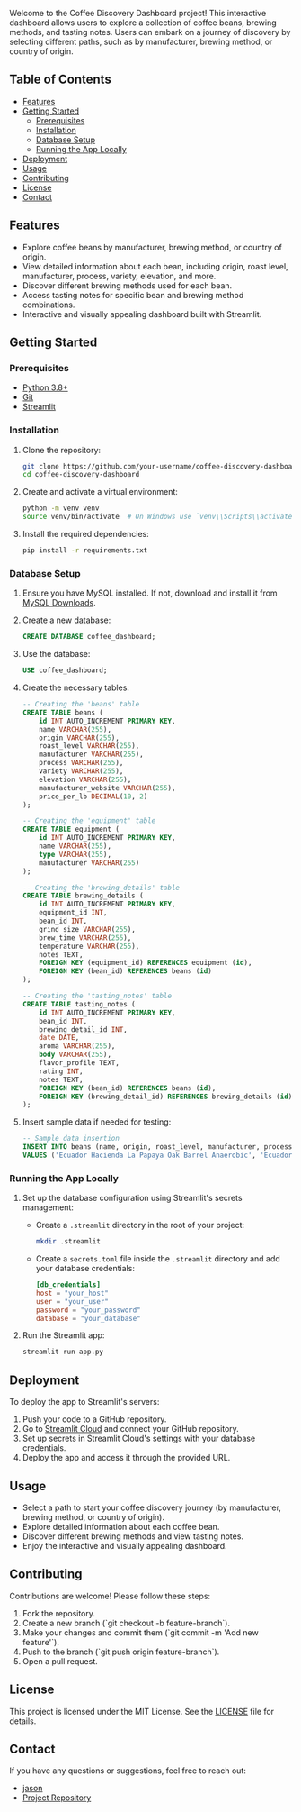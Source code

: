 Welcome to the Coffee Discovery Dashboard project! This interactive dashboard allows users to explore a collection of coffee beans, brewing methods, and tasting notes. Users can embark on a journey of discovery by selecting different paths, such as by manufacturer, brewing method, or country of origin.

## Table of Contents

- [Features](#features)
- [Getting Started](#getting-started)
  - [Prerequisites](#prerequisites)
  - [Installation](#installation)
  - [Database Setup](#database-setup)
  - [Running the App Locally](#running-the-app-locally)
- [Deployment](#deployment)
- [Usage](#usage)
- [Contributing](#contributing)
- [License](#license)
- [Contact](#contact)

## Features

- Explore coffee beans by manufacturer, brewing method, or country of origin.
- View detailed information about each bean, including origin, roast level, manufacturer, process, variety, elevation, and more.
- Discover different brewing methods used for each bean.
- Access tasting notes for specific bean and brewing method combinations.
- Interactive and visually appealing dashboard built with Streamlit.

## Getting Started

### Prerequisites

- [Python 3.8+](https://www.python.org/downloads/)
- [Git](https://git-scm.com/)
- [Streamlit](https://streamlit.io/)

### Installation

1. Clone the repository:

   ```bash
   git clone https://github.com/your-username/coffee-discovery-dashboard.git
   cd coffee-discovery-dashboard
   ```

2. Create and activate a virtual environment:

   ```bash
   python -m venv venv
   source venv/bin/activate  # On Windows use `venv\\Scripts\\activate`
   ```

3. Install the required dependencies:

   ```bash
   pip install -r requirements.txt
   ```

### Database Setup

1. Ensure you have MySQL installed. If not, download and install it from [MySQL Downloads](https://dev.mysql.com/downloads/).

2. Create a new database:

   ```sql
   CREATE DATABASE coffee_dashboard;
   ```

3. Use the database:

   ```sql
   USE coffee_dashboard;
   ```

4. Create the necessary tables:

   ```sql
   -- Creating the 'beans' table
   CREATE TABLE beans (
       id INT AUTO_INCREMENT PRIMARY KEY,
       name VARCHAR(255),
       origin VARCHAR(255),
       roast_level VARCHAR(255),
       manufacturer VARCHAR(255),
       process VARCHAR(255),
       variety VARCHAR(255),
       elevation VARCHAR(255),
       manufacturer_website VARCHAR(255),
       price_per_lb DECIMAL(10, 2)
   );

   -- Creating the 'equipment' table
   CREATE TABLE equipment (
       id INT AUTO_INCREMENT PRIMARY KEY,
       name VARCHAR(255),
       type VARCHAR(255),
       manufacturer VARCHAR(255)
   );

   -- Creating the 'brewing_details' table
   CREATE TABLE brewing_details (
       id INT AUTO_INCREMENT PRIMARY KEY,
       equipment_id INT,
       bean_id INT,
       grind_size VARCHAR(255),
       brew_time VARCHAR(255),
       temperature VARCHAR(255),
       notes TEXT,
       FOREIGN KEY (equipment_id) REFERENCES equipment (id),
       FOREIGN KEY (bean_id) REFERENCES beans (id)
   );

   -- Creating the 'tasting_notes' table
   CREATE TABLE tasting_notes (
       id INT AUTO_INCREMENT PRIMARY KEY,
       bean_id INT,
       brewing_detail_id INT,
       date DATE,
       aroma VARCHAR(255),
       body VARCHAR(255),
       flavor_profile TEXT,
       rating INT,
       notes TEXT,
       FOREIGN KEY (bean_id) REFERENCES beans (id),
       FOREIGN KEY (brewing_detail_id) REFERENCES brewing_details (id)
   );
   ```

5. Insert sample data if needed for testing:

   ```sql
   -- Sample data insertion
   INSERT INTO beans (name, origin, roast_level, manufacturer, process, variety, elevation, manufacturer_website, price_per_lb)
   VALUES ('Ecuador Hacienda La Papaya Oak Barrel Anaerobic', 'Ecuador', 'Medium', 'ONYX Coffee Lab', 'Anaerobic', 'Typica', '1650 MASL', 'https://onyxcoffeelab.com/products/ecuador-hacienda-la-papaya-oak-barrel-anaerobic?variant=40870424772706', 64.00);
   ```

### Running the App Locally

1. Set up the database configuration using Streamlit's secrets management:

   - Create a `.streamlit` directory in the root of your project:

     ```bash
     mkdir .streamlit
     ```

   - Create a `secrets.toml` file inside the `.streamlit` directory and add your database credentials:

     ```toml
     [db_credentials]
     host = "your_host"
     user = "your_user"
     password = "your_password"
     database = "your_database"
     ```

2. Run the Streamlit app:

   ```bash
   streamlit run app.py
   ```

## Deployment

To deploy the app to Streamlit's servers:

1. Push your code to a GitHub repository.
2. Go to [Streamlit Cloud](https://streamlit.io/cloud) and connect your GitHub repository.
3. Set up secrets in Streamlit Cloud's settings with your database credentials.
4. Deploy the app and access it through the provided URL.

## Usage

- Select a path to start your coffee discovery journey (by manufacturer, brewing method, or country of origin).
- Explore detailed information about each coffee bean.
- Discover different brewing methods and view tasting notes.
- Enjoy the interactive and visually appealing dashboard.

## Contributing

Contributions are welcome! Please follow these steps:

1. Fork the repository.
2. Create a new branch (\`git checkout -b feature-branch\`).
3. Make your changes and commit them (\`git commit -m 'Add new feature'\`).
4. Push to the branch (\`git push origin feature-branch\`).
5. Open a pull request.

## License

This project is licensed under the MIT License. See the [LICENSE](LICENSE) file for details.

## Contact

If you have any questions or suggestions, feel free to reach out:

- [jason](mailto:jason@33sticks.com)
- [Project Repository](https://github.com/33sticks/coffee-notebook/)


